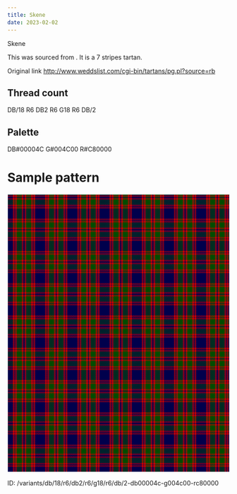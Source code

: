 ```yaml
---
title: Skene
date: 2023-02-02
---
```

Skene

This was sourced from <no value>.  It is a 7 stripes tartan.

Original link http://www.weddslist.com/cgi-bin/tartans/pg.pl?source=rb

## Thread count
DB/18 R6 DB2 R6 G18 R6 DB/2

## Palette
DB#00004C G#004C00 R#C80000

# Sample pattern

![Tartan detail](tartan.png "DB/18 R6 DB2 R6 G18 R6 DB/2 tartan")

ID: /variants/db/18/r6/db2/r6/g18/r6/db/2-db00004c-g004c00-rc80000